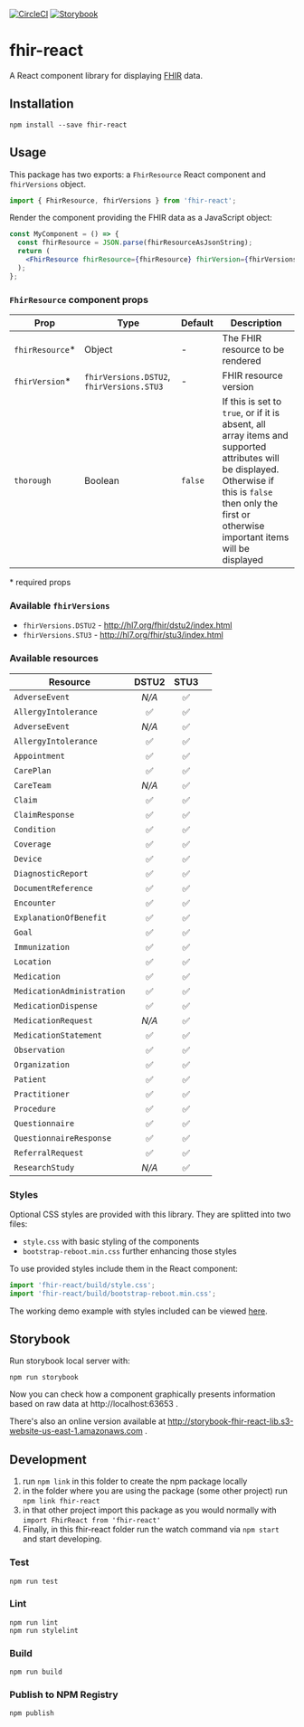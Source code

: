[![CircleCI](https://circleci.com/gh/1uphealth/fhir-react/tree/master.svg?style=svg)](https://circleci.com/gh/1uphealth/fhir-react/tree/master)
[![Storybook](https://github.com/storybookjs/brand/raw/master/badge/badge-storybook.svg?sanitize=true)](http://storybook-fhir-react-lib.s3-website-us-east-1.amazonaws.com/)

# fhir-react

A React component library for displaying [FHIR](https://1up.health/dev/doc/introduction-to-fhir) data.

## Installation

```
npm install --save fhir-react
```

## Usage

This package has two exports: a `FhirResource` React component and `fhirVersions` object.

```js
import { FhirResource, fhirVersions } from 'fhir-react';
```

Render the component providing the FHIR data as a JavaScript object:

```jsx
const MyComponent = () => {
  const fhirResource = JSON.parse(fhirResourceAsJsonString);
  return (
    <FhirResource fhirResource={fhirResource} fhirVersion={fhirVersions.STU3} />
  );
};
```

### `FhirResource` component props

| Prop             | Type                                      | Default | Description                                                                                                                                                                                               |
| ---------------- | ----------------------------------------- | ------- | --------------------------------------------------------------------------------------------------------------------------------------------------------------------------------------------------------- |
| `fhirResource`\* | Object                                    | -       | The FHIR resource to be rendered                                                                                                                                                                          |
| `fhirVersion`\*  | `fhirVersions.DSTU2`, `fhirVersions.STU3` | -       | FHIR resource version                                                                                                                                                                                     |
| `thorough`       | Boolean                                   | `false` | If this is set to `true`, or if it is absent, all array items and supported attributes will be displayed. Otherwise if this is `false` then only the first or otherwise important items will be displayed |

\* required props

### Available `fhirVersions`

- `fhirVersions.DSTU2` - http://hl7.org/fhir/dstu2/index.html
- `fhirVersions.STU3` - http://hl7.org/fhir/stu3/index.html

### Available resources

| Resource                   | DSTU2 | STU3 |     |
| -------------------------- | :---: | :--: | :-: |
| `AdverseEvent`             | _N/A_ |  ✅  |     |
| `AllergyIntolerance`       |  ✅   |  ✅  |     |
| `AdverseEvent`             | _N/A_ |  ✅  |     |
| `AllergyIntolerance`       |  ✅   |  ✅  |     |
| `Appointment`              |  ✅   |  ✅  |     |
| `CarePlan`                 |  ✅   |  ✅  |     |
| `CareTeam`                 | _N/A_ |  ✅  |     |
| `Claim`                    |  ✅   |  ✅  |     |
| `ClaimResponse`            |  ✅   |  ✅  |     |
| `Condition`                |  ✅   |  ✅  |     |
| `Coverage`                 |  ✅   |  ✅  |     |
| `Device`                   |  ✅   |  ✅  |     |
| `DiagnosticReport`         |  ✅   |  ✅  |     |
| `DocumentReference`        |  ✅   |  ✅  |     |
| `Encounter`                |  ✅   |  ✅  |     |
| `ExplanationOfBenefit`     |  ✅   |  ✅  |     |
| `Goal`                     |  ✅   |  ✅  |     |
| `Immunization`             |  ✅   |  ✅  |     |
| `Location`                 |  ✅   |  ✅  |     |
| `Medication`               |  ✅   |  ✅  |     |
| `MedicationAdministration` |  ✅   |  ✅  |     |
| `MedicationDispense`       |  ✅   |  ✅  |     |
| `MedicationRequest`        | _N/A_ |  ✅  |     |
| `MedicationStatement`      |  ✅   |  ✅  |     |
| `Observation`              |  ✅   |  ✅  |     |
| `Organization`             |  ✅   |  ✅  |     |
| `Patient`                  |  ✅   |  ✅  |     |
| `Practitioner`             |  ✅   |  ✅  |     |
| `Procedure`                |  ✅   |  ✅  |     |
| `Questionnaire`            |  ✅   |  ✅  |     |
| `QuestionnaireResponse`    |  ✅   |  ✅  |     |
| `ReferralRequest`          |  ✅   |  ✅  |     |
| `ResearchStudy`            | _N/A_ |  ✅  |     |

### Styles

Optional CSS styles are provided with this library. They are splitted into two files:

- `style.css` with basic styling of the components
- `bootstrap-reboot.min.css` further enhancing those styles

To use provided styles include them in the React component:

```js
import 'fhir-react/build/style.css';
import 'fhir-react/build/bootstrap-reboot.min.css';
```

The working demo example with styles included can be viewed [here](https://codesandbox.io/s/infallible-diffie-r6ln5).

## Storybook

Run storybook local server with:

```
npm run storybook
```

Now you can check how a component graphically presents information based on raw data at http://localhost:63653 .

There's also an online version available at http://storybook-fhir-react-lib.s3-website-us-east-1.amazonaws.com .

## Development

1. run `npm link` in this folder to create the npm package locally
1. in the folder where you are using the package (some other project) run `npm link fhir-react`
1. in that other project import this package as you would normally with `import FhirReact from 'fhir-react'`
1. Finally, in this fhir-react folder run the watch command via `npm start` and start developing.

### Test

```
npm run test
```

### Lint

```
npm run lint
npm run stylelint
```

### Build

```
npm run build
```

### Publish to NPM Registry

```
npm publish
```
